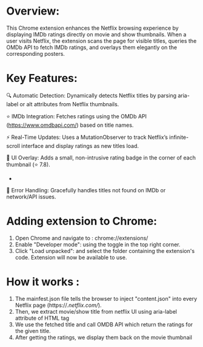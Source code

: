 # Overview: #
This Chrome extension enhances the Netflix browsing experience by displaying IMDb ratings directly on movie and show thumbnails. When a user visits Netflix, the extension scans the page for visible titles, queries the OMDb API to fetch IMDb ratings, and overlays them elegantly on the corresponding posters.

# Key Features: #

🔍 Automatic Detection: Dynamically detects Netflix titles by parsing aria-label or alt attributes from Netflix thumbnails.

⭐ IMDb Integration: Fetches ratings using the OMDb API (https://www.omdbapi.com/) based on title names.

⚡ Real-Time Updates: Uses a MutationObserver to track Netflix’s infinite-scroll interface and display ratings as new titles load.

🎨 UI Overlay: Adds a small, non-intrusive rating badge in the corner of each thumbnail (⭐ 7.8).

+
🧠 Error Handling: Gracefully handles titles not found on IMDb or network/API issues.
# Adding extension to Chrome: #
1. Open Chrome and navigate to : chrome://extensions/
2. Enable "Developer mode": using the toggle in the top right corner.
3. Click "Load unpacked": and select the folder containing the extension's code.
Extension will now be available to use.

# How it works : #
1. The mainfest.json file tells the browser to inject "content.json" into every Netflix page (https://*.netflix.com/*).
2. Then, we extract movie/show title from netflix UI using aria-label attribute of HTML tag
3. We use the fetched title and call OMDB API which return the ratings for the given title.
4. After getting the ratings, we display them back on the movie thumbnail
